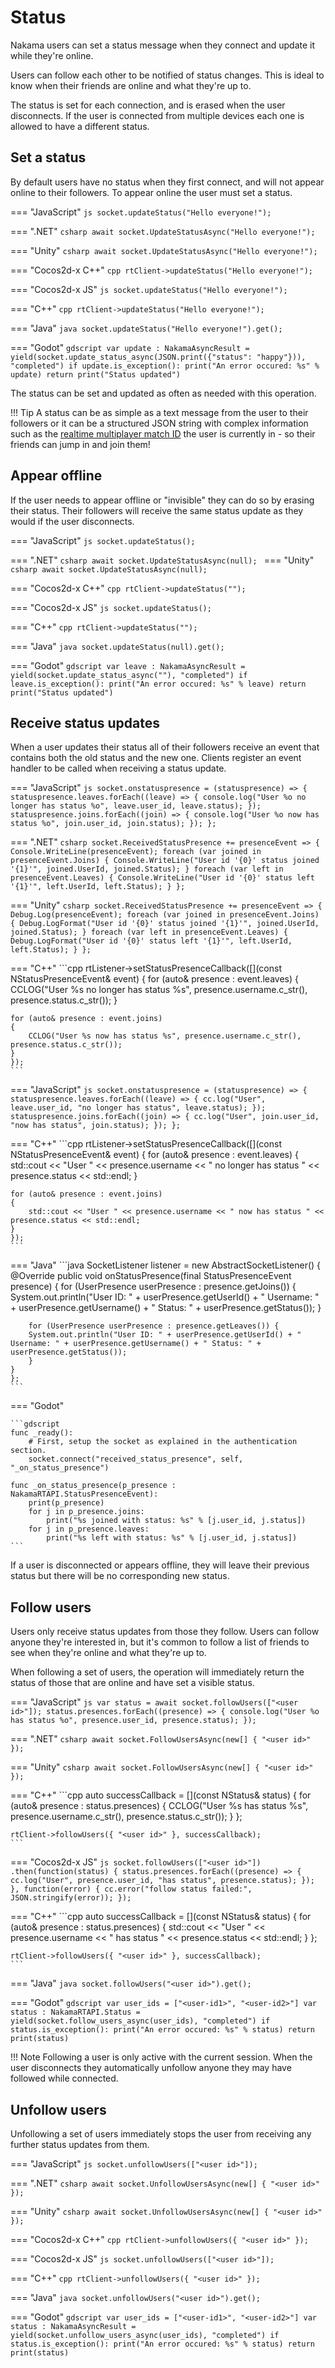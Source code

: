 # Status

Nakama users can set a status message when they connect and update it while they're online.

Users can follow each other to be notified of status changes. This is ideal to know when their friends are online and what they're up to.

The status is set for each connection, and is erased when the user disconnects. If the user is connected from multiple devices each one is allowed to have a different status.

## Set a status

By default users have no status when they first connect, and will not appear online to their followers. To appear online the user must set a status.

=== "JavaScript"
	```js
	socket.updateStatus("Hello everyone!");
	```

=== ".NET"
	```csharp
	await socket.UpdateStatusAsync("Hello everyone!");
	```

=== "Unity"
	```csharp
	await socket.UpdateStatusAsync("Hello everyone!");
	```

=== "Cocos2d-x C++"
	```cpp
	rtClient->updateStatus("Hello everyone!");
	```

=== "Cocos2d-x JS"
	```js
	socket.updateStatus("Hello everyone!");
	```

=== "C++"
	```cpp
	rtClient->updateStatus("Hello everyone!");
	```

=== "Java"
	```java
	socket.updateStatus("Hello everyone!").get();
	```

=== "Godot"
	```gdscript
	var update : NakamaAsyncResult = yield(socket.update_status_async(JSON.print({"status": "happy"})), "completed")
	if update.is_exception():
		print("An error occured: %s" % update)
		return
	print("Status updated")
	```

The status can be set and updated as often as needed with this operation.

!!! Tip
    A status can be as simple as a text message from the user to their followers or it can be a structured JSON string with complex information such as the [realtime multiplayer match ID](gameplay-multiplayer-realtime.md) the user is currently in - so their friends can jump in and join them!

## Appear offline

If the user needs to appear offline or "invisible" they can do so by erasing their status. Their followers will receive the same status update as they would if the user disconnects.

=== "JavaScript"
	```js
	socket.updateStatus();
	```

=== ".NET"
	```csharp
	await socket.UpdateStatusAsync(null);
	```
=== "Unity"
	```csharp
	await socket.UpdateStatusAsync(null);
	```

=== "Cocos2d-x C++"
	```cpp
	rtClient->updateStatus("");
	```

=== "Cocos2d-x JS"
	```js
	socket.updateStatus();
	```

=== "C++"
	```cpp
	rtClient->updateStatus("");
	```

=== "Java"
	```java
	socket.updateStatus(null).get();
	```

=== "Godot"
	```gdscript
	var leave : NakamaAsyncResult = yield(socket.update_status_async(""), "completed")
	if leave.is_exception():
		print("An error occured: %s" % leave)
		return
	print("Status updated")
	```

## Receive status updates

When a user updates their status all of their followers receive an event that contains both the old status and the new one. Clients register an event handler to be called when receiving a status update.

=== "JavaScript"
	```js
	socket.onstatuspresence = (statuspresence) => {
	statuspresence.leaves.forEach((leave) => {
		console.log("User %o no longer has status %o", leave.user_id, leave.status);
	});
	statuspresence.joins.forEach((join) => {
		console.log("User %o now has status %o", join.user_id, join.status);
	});
	};
	```

=== ".NET"
	```csharp
	socket.ReceivedStatusPresence += presenceEvent =>
	{
		Console.WriteLine(presenceEvent);
		foreach (var joined in presenceEvent.Joins)
		{
			Console.WriteLine("User id '{0}' status joined '{1}'", joined.UserId, joined.Status);
		}
		foreach (var left in presenceEvent.Leaves)
		{
			Console.WriteLine("User id '{0}' status left '{1}'", left.UserId, left.Status);
		}
	};
	```

=== "Unity"
	```csharp
	socket.ReceivedStatusPresence += presenceEvent =>
	{
		Debug.Log(presenceEvent);
		foreach (var joined in presenceEvent.Joins)
		{
			Debug.LogFormat("User id '{0}' status joined '{1}'", joined.UserId, joined.Status);
		}
		foreach (var left in presenceEvent.Leaves)
		{
			Debug.LogFormat("User id '{0}' status left '{1}'", left.UserId, left.Status);
		}
	};
	```

=== "C++"
	```cpp
	rtListener->setStatusPresenceCallback([](const NStatusPresenceEvent& event)
	{
	for (auto& presence : event.leaves)
	{
		CCLOG("User %s no longer has status %s", presence.username.c_str(), presence.status.c_str());
	}

	for (auto& presence : event.joins)
	{
		CCLOG("User %s now has status %s", presence.username.c_str(), presence.status.c_str());
	}
	});
	```

=== "JavaScript"
	```js
	socket.onstatuspresence = (statuspresence) => {
	statuspresence.leaves.forEach((leave) => {
		cc.log("User", leave.user_id, "no longer has status", leave.status);
	});
	statuspresence.joins.forEach((join) => {
		cc.log("User", join.user_id, "now has status", join.status);
	});
	};
	```

=== "C++"
	```cpp
	rtListener->setStatusPresenceCallback([](const NStatusPresenceEvent& event)
	{
	for (auto& presence : event.leaves)
	{
		std::cout << "User " << presence.username << " no longer has status " << presence.status << std::endl;
	}

	for (auto& presence : event.joins)
	{
		std::cout << "User " << presence.username << " now has status " << presence.status << std::endl;
	}
	});
	```

=== "Java"
	```java
	SocketListener listener = new AbstractSocketListener() {
	@Override
	public void onStatusPresence(final StatusPresenceEvent presence) {
		for (UserPresence userPresence : presence.getJoins()) {
		System.out.println("User ID: " + userPresence.getUserId() + " Username: " + userPresence.getUsername() + " Status: " + userPresence.getStatus());
		}

		for (UserPresence userPresence : presence.getLeaves()) {
		System.out.println("User ID: " + userPresence.getUserId() + " Username: " + userPresence.getUsername() + " Status: " + userPresence.getStatus());
		}
	}
	};
	```

=== "Godot"

	```gdscript
	func _ready():
		# First, setup the socket as explained in the authentication section.
		socket.connect("received_status_presence", self, "_on_status_presence")

	func _on_status_presence(p_presence : NakamaRTAPI.StatusPresenceEvent):
		print(p_presence)
		for j in p_presence.joins:
			print("%s joined with status: %s" % [j.user_id, j.status])
		for j in p_presence.leaves:
			print("%s left with status: %s" % [j.user_id, j.status])
	```

If a user is disconnected or appears offline, they will leave their previous status but there will be no corresponding new status.

## Follow users

Users only receive status updates from those they follow. Users can follow anyone they're interested in, but it's common to follow a list of friends to see when they're online and what they're up to.

When following a set of users, the operation will immediately return the status of those that are online and have set a visible status.

=== "JavaScript"
	```js
	var status = await socket.followUsers(["<user id>"]);
	status.presences.forEach((presence) => {
	console.log("User %o has status %o", presence.user_id, presence.status);
	});
	```

=== ".NET"
	```csharp
	await socket.FollowUsersAsync(new[] { "<user id>" });
	```

=== "Unity"
	```csharp
	await socket.FollowUsersAsync(new[] { "<user id>" });
	```

=== "C++"
	```cpp
	auto successCallback = [](const NStatus& status)
	{
	for (auto& presence : status.presences)
	{
		CCLOG("User %s has status %s", presence.username.c_str(), presence.status.c_str());
	}
	};

	rtClient->followUsers({ "<user id>" }, successCallback);
	```

=== "Cocos2d-x JS"
	```js
	socket.followUsers(["<user id>"])
	.then(function(status) {
		status.presences.forEach((presence) => {
			cc.log("User", presence.user_id, "has status", presence.status);
		});
		},
		function(error) {
		cc.error("follow status failed:", JSON.stringify(error));
		});
	```

=== "C++"
	```cpp
	auto successCallback = [](const NStatus& status)
	{
	for (auto& presence : status.presences)
	{
		std::cout << "User " << presence.username << " has status " << presence.status << std::endl;
	}
	};

	rtClient->followUsers({ "<user id>" }, successCallback);
	```

=== "Java"
	```java
	socket.followUsers("<user id>").get();
	```

=== "Godot"
	```gdscript
	var user_ids = ["<user-id1>", "<user-id2>"]
	var status : NakamaRTAPI.Status = yield(socket.follow_users_async(user_ids), "completed")
	if status.is_exception():
		print("An error occured: %s" % status)
		return
	print(status)
	```

!!! Note
    Following a user is only active with the current session. When the user disconnects they automatically unfollow anyone they may have followed while connected.

## Unfollow users

Unfollowing a set of users immediately stops the user from receiving any further status updates from them.

=== "JavaScript"
	```js
	socket.unfollowUsers(["<user id>"]);
	```

=== ".NET"
	```csharp
	await socket.UnfollowUsersAsync(new[] { "<user id>" });
	```

=== "Unity"
	```csharp
	await socket.UnfollowUsersAsync(new[] { "<user id>" });
	```

=== "Cocos2d-x C++"
	```cpp
	rtClient->unfollowUsers({ "<user id>" });
	```

=== "Cocos2d-x JS"
	```js
	socket.unfollowUsers(["<user id>"]);
	```

=== "C++"
	```cpp
	rtClient->unfollowUsers({ "<user id>" });
	```

=== "Java"
	```java
	socket.unfollowUsers("<user id>").get();
	```

=== "Godot"
	```gdscript
	var user_ids = ["<user-id1>", "<user-id2>"]
	var status : NakamaAsyncResult = yield(socket.unfollow_users_async(user_ids), "completed")
	if status.is_exception():
		print("An error occured: %s" % status)
		return
	print(status)
	```
